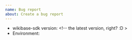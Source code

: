 ```yaml
---
name: Bug report
about: Create a bug report
---
```

<!-- Please search existing issues to avoid creating duplicates. -->
<!-- Please make sure you are using the latest version to make sure your issue has not already been fixed -->


- wikibase-sdk version: <!-- the latest version, right? :D >
- Environment:

<!-- Include steps to reproduce and/or descriptions here. The easiest your bug will be to reproduce, the fastest we can solve it -->